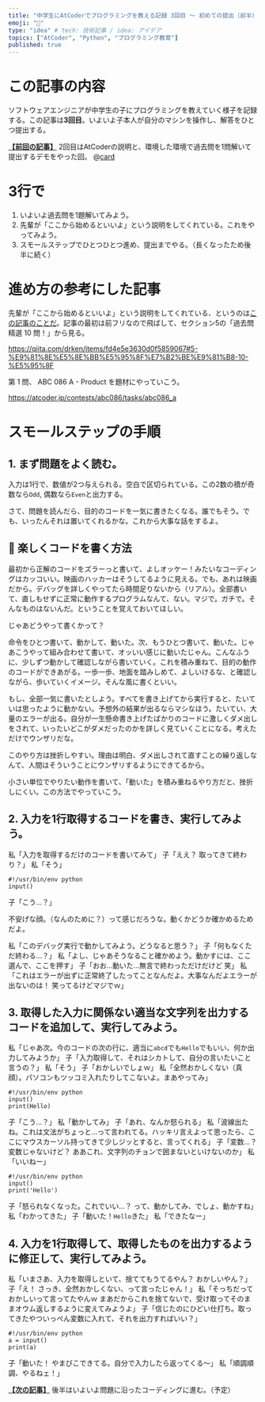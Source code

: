```yaml
---
title: "中学生にAtCoderでプログラミングを教える記録 3回目 〜 初めての提出（前半）"
emoji: "🐣"
type: "idea" # tech: 技術記事 / idea: アイデア
topics: ["AtCoder", "Python", "プログラミング教育"]
published: true
---
```

# この記事の内容
ソフトウェアエンジニアが中学生の子にプログラミングを教えていく様子を記録する。この記事は**3回目**。いよいよ子本人が自分のマシンを操作し、解答をひとつ提出する。

[**【前回の記事】**](https://zenn.dev/aromarious/articles/enjoy-atcoder-02)
2回目はAtCoderの説明と、環境した環境で過去問を1問解いて提出するデモをやった回。
@[card](https://zenn.dev/aromarious/articles/enjoy-atcoder-02)

# 3行で
1. いよいよ過去問を1題解いてみよう。
2. 先輩が「ここから始めるといいよ」という説明をしてくれている。これをやってみよう。
3. スモールステップでひとつひとつ進め、提出までやる。（長くなったため後半に続く）

# 進め方の参考にした記事
 先輩が「ここから始めるといいよ」という説明をしてくれている、というのは[この記事のことだ](https://qiita.com/drken/items/fd4e5e3630d0f5859067#5-%E9%81%8E%E5%8E%BB%E5%95%8F%E7%B2%BE%E9%81%B8-10-%E5%95%8F)。記事の最初は前フリなので飛ばして、セクション5の「過去問精選 10 問！」から見る。

https://qiita.com/drken/items/fd4e5e3630d0f5859067#5-%E9%81%8E%E5%8E%BB%E5%95%8F%E7%B2%BE%E9%81%B8-10-%E5%95%8F

第 1 問、 ABC 086 A - Product を題材にやっていこう。

https://atcoder.jp/contests/abc086/tasks/abc086_a

# スモールステップの手順
## 1. まず問題をよく読む。
入力は1行で、数値が2つ与えられる。空白で区切られている。この2数の積が奇数なら`Odd`, 偶数なら`Even`と出力する。

さて、問題を読んだら、目的のコードを一気に書きたくなる。誰でもそう。でも、いったんそれは置いてくれるかな。これから大事な話をするよ。

## 📌 楽しくコードを書く方法
最初から正解のコードをズラーっと書いて、よしオッケー！みたいなコーディングはカッコいい。映画のハッカーはそうしてるように見える。でも、あれは映画だから。デバッグを詳しくやってたら時間足りないから（リアル）。全部書いて、直しもせずに正常に動作するプログラムなんて、ない。マジで。ガチで。そんなものはないんだ。ということを覚えておいてほしい。

じゃあどうやって書くかって？

命令をひとつ書いて、動かして、動いた。次、もうひとつ書いて、動いた。じゃあこうやって組み合わせて書いて、オッいい感じに動いたじゃん。こんなふうに、少しずつ動かして確認しながら書いていく。これを積み重ねて、目的の動作のコードができあがる。一歩一歩、地面を踏みしめて、よしいけるな、と確認しながら、歩いていくイメージ。そんな風に書くといい。

もし、全部一気に書いたとしよう。すべてを書き上げてから実行すると、たいていは思ったように動かない。予想外の結果が出るならマシなほう。たいてい、大量のエラーが出る。自分が一生懸命書き上げたばかりのコードに激しくダメ出しをされて、いったいどこがダメだったのかを詳しく見ていくことになる。考えただけでウンザリだな。

このやり方は挫折しやすい。理由は明白、ダメ出しされて直すことの繰り返しなんて、人間はそういうことにウンザリするようにできてるから。

小さい単位でやりたい動作を書いて、「動いた」を積み重ねるやり方だと、挫折しにくい。この方法でやっていこう。

## 2. 入力を1行取得するコードを書き、実行してみよう。
私「入力を取得するだけのコードを書いてみて」
子「ええ？ 取ってきて終わり？」
私「そう」
```python: solve_abc086_a.py
#!/usr/bin/env python
input()
```
子「こう…？」

不安げな顔。（なんのために？）って感じだろうな。動くかどうか確かめるためだよ。

私「このデバッグ実行で動かしてみよう。どうなると思う？」
子「何もなくただ終わる…？」
私「よし、じゃあそうなること確かめよう。動かすには、ここ選んで、ここを押す」
子「おお…動いた…無言で終わっただけだけど 笑」
私「これはエラーが出ずに正常終了したってことなんだよ。大事なんだよエラーが出ないのは！ 笑ってるけどマジでｗ」

## 3. 取得した入力に関係ない適当な文字列を出力するコードを追加して、実行してみよう。
私「じゃあ次。今のコードの次の行に、適当に`abcd`でも`Hello`でもいい、何か出力してみようか」
子「入力取得して、それはシカトして、自分の言いたいこと言うの？」
私「そう」
子「おかしいでしょｗ」
私「全然おかしくない（真顔）。パソコンもツッコミ入れたりしてこないよ。まあやってみ」
```python: solve_abc086_a.py
#!/usr/bin/env python
input()
print(Hello)
```
子「こう…？」
私「動かしてみ」
子「あれ、なんか怒られる」
私「波線出たね。これは文法がちょっと…って言われてる。ハッキリ言えよって思ったら、ここにマウスカーソル持ってきて少しジッとすると、言ってくれる」
子「変数…？ 変数じゃないけど？ ああこれ、文字列のチョンで囲まないといけないのか」
私「いいねー」
```python: solve_abc086_a.py
#!/usr/bin/env python
input()
print('Hello')
```
子「怒られなくなった。これでいい…？ って、動かしてみ、でしょ、動かすね」
私「わかってきた」
子「動いた！`Hello`きた」
私「できたなー」

## 4. 入力を1行取得して、取得したものを出力するように修正して、実行してみよう。
私「いまさあ、入力を取得しといて、捨ててもうてるやん？ おかしいやん？」
子「え！ さっき、全然おかしくない、って言ったじゃん！」
私「そっちだっておかしいって言ってたやんｗ まあだからこれを捨てないで、受け取ってそのままオウム返しするように変えてみようよ」
子「信じたのにひどい仕打ち。取ってきたやついっぺん変数に入れて、それを出力すればいい？」

```python: solve_abc086_a.py
#!/usr/bin/env python
a = input()
print(a)
```

子「動いた！ やまびこできてる。自分で入力したら返ってくる〜」
私「順調順調、やるねェ！」

[**【次の記事】**](https://zenn.dev/aromarious/articles/enjoy-atcoder-04)
後半はいよいよ問題に沿ったコーディングに進む。（予定）
<!-- @[card](https://zenn.dev/aromarious/articles/enjoy-atcoder-04) -->
